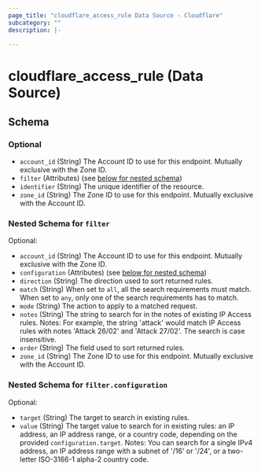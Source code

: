 ```yaml
---
page_title: "cloudflare_access_rule Data Source - Cloudflare"
subcategory: ""
description: |-
  
---
```


# cloudflare_access_rule (Data Source)




<!-- schema generated by tfplugindocs -->
## Schema

### Optional

- `account_id` (String) The Account ID to use for this endpoint. Mutually exclusive with the Zone ID.
- `filter` (Attributes) (see [below for nested schema](#nestedatt--filter))
- `identifier` (String) The unique identifier of the resource.
- `zone_id` (String) The Zone ID to use for this endpoint. Mutually exclusive with the Account ID.

<a id="nestedatt--filter"></a>
### Nested Schema for `filter`

Optional:

- `account_id` (String) The Account ID to use for this endpoint. Mutually exclusive with the Zone ID.
- `configuration` (Attributes) (see [below for nested schema](#nestedatt--filter--configuration))
- `direction` (String) The direction used to sort returned rules.
- `match` (String) When set to `all`, all the search requirements must match. When set to `any`, only one of the search requirements has to match.
- `mode` (String) The action to apply to a matched request.
- `notes` (String) The string to search for in the notes of existing IP Access rules.
Notes: For example, the string 'attack' would match IP Access rules with notes 'Attack 26/02' and 'Attack 27/02'. The search is case insensitive.
- `order` (String) The field used to sort returned rules.
- `zone_id` (String) The Zone ID to use for this endpoint. Mutually exclusive with the Account ID.

<a id="nestedatt--filter--configuration"></a>
### Nested Schema for `filter.configuration`

Optional:

- `target` (String) The target to search in existing rules.
- `value` (String) The target value to search for in existing rules: an IP address, an IP address range, or a country code, depending on the provided `configuration.target`.
Notes: You can search for a single IPv4 address, an IP address range with a subnet of '/16' or '/24', or a two-letter ISO-3166-1 alpha-2 country code.


